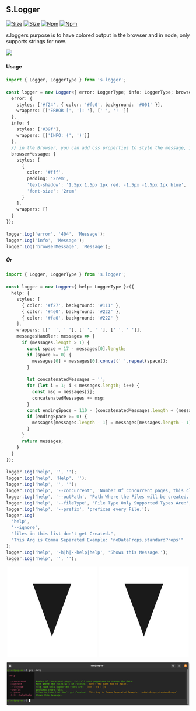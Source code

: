 ## S.Logger

[![Size](https://badgen.net/bundlephobia/min/s.logger)](https://bundlephobia.com/result?p=s.logger) [![Size](https://badgen.net/packagephobia/install/s.logger)](https://bundlephobia.com/result?p=s.logger) [![Npm](https://img.shields.io/npm/v/s.logger)](https://www.npmjs.com/package/s.logger) [![Npm](https://img.shields.io/github/last-commit/TheRealSyler/s.logger)](https://github.com/TheRealSyler/s.logger)

s.loggers purpose is to have colored output in the browser and in node, only supports strings for now.

![](https://raw.githubusercontent.com/TheRealSyler/s.logger/master/images/s.logger.png)

#### Usage

```typescript
import { Logger, LoggerType } from 's.logger';

const logger = new Logger<{ error: LoggerType; info: LoggerType; browserMessage: LoggerType }>({
  error: {
    styles: ['#f24', { color: '#fc0', background: '#001' }],
    wrappers: [['ERROR [', ']: '], [' ', '! ']]
  },
  info: {
    styles: ['#39f'],
    wrappers: [['INFO: (', ')']]
  },
  // in the Browser, you can add css properties to style the message, in node you can only use color and background.
  browserMessage: {
    styles: [
      {
        color: '#fff',
        padding: '2rem',
        'text-shadow': '1.5px 1.5px 1px red, -1.5px -1.5px 1px blue',
        'font-size': '2rem'
      }
    ],
    wrappers: []
  }
});

logger.Log('error', '404', 'Message');
logger.Log('info', 'Message');
logger.Log('browserMessage', 'Message');
```

##### Or

```typescript
import { Logger, LoggerType } from 's.logger';

const logger = new Logger<{ help: LoggerType }>({
  help: {
    styles: [
      { color: '#f27', background: '#111' },
      { color: '#4e0', background: '#222' },
      { color: '#fa0', background: '#222' }
    ],
    wrappers: [['  ', ' '], [' ', ' '], [' ', ' ']],
    messagesHandler: messages => {
      if (messages.length > 1) {
        const space = 17 - messages[0].length;
        if (space >= 0) {
          messages[0] = messages[0].concat(' '.repeat(space));
        }

        let concatenatedMessages = '';
        for (let i = 1; i < messages.length; i++) {
          const msg = messages[i];
          concatenatedMessages += msg;
        }
        const endingSpace = 110 - (concatenatedMessages.length + (messages.length > 2 ? 4 : 2));
        if (endingSpace >= 0) {
          messages[messages.length - 1] = messages[messages.length - 1].concat(' '.repeat(endingSpace));
        }
      }
      return messages;
    }
  }
});

logger.Log('help', '', '');
logger.Log('help', 'Help', '');
logger.Log('help', '', '');
logger.Log('help', '--concurrent', 'Number Of concurrent pages, this cli uses puppeteer to scrape the data.');
logger.Log('help', '--outPath', 'Path Where the Files will be created.', 'NOTE: The path has to exist.');
logger.Log('help', '--fileType', 'File Type Only Supported Types Are:', 'json | ts | js');
logger.Log('help', '--prefix', 'prefixes every File.');
logger.Log(
  'help',
  '--ignore',
  "files in this list don't get Created.",
  "This Arg is Comma Separated Example: 'noDataProps,standardProps'"
);
logger.Log('help', '-h|h|--help|help', 'Shows this Message.');
logger.Log('help', '', '');
```

<span style="display: flex; justify-content: space-around;">
<img src="./images/arrow.svg" style="display: inline;">
<img src="./images/arrow.svg" style="display: inline;">
</span>

![](./images/logger-ex.png)

